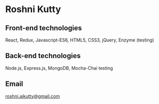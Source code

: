# Roshni Kutty


## Front-end technologies
React, Redux, Javascript-ES6, HTML5, CSS3, jQuery, Enzyme (testing)

## Back-end technologies
Node.js, Express.js, MongoDB, Mocha-Chai testing

## Email
roshni.ajkutty@gmail.com